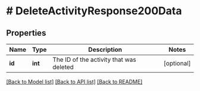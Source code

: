 # # DeleteActivityResponse200Data

## Properties

Name | Type | Description | Notes
------------ | ------------- | ------------- | -------------
**id** | **int** | The ID of the activity that was deleted | [optional]

[[Back to Model list]](../../README.md#models) [[Back to API list]](../../README.md#endpoints) [[Back to README]](../../README.md)
